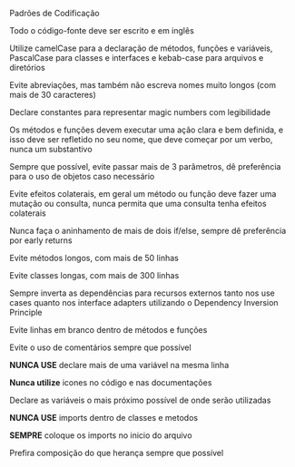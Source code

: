 Padrões de Codificação

Todo o código-fonte deve ser escrito e em inglês

Utilize camelCase para a declaração de métodos, funções e variáveis, PascalCase para classes e interfaces e kebab-case para arquivos e diretórios

Evite abreviações, mas também não escreva nomes muito longos (com mais de 30 caracteres)

Declare constantes para representar magic numbers com legibilidade

Os métodos e funções devem executar uma ação clara e bem definida, e isso deve ser refletido no seu nome, que deve começar por um verbo, nunca um substantivo

Sempre que possível, evite passar mais de 3 parâmetros, dê preferência para o uso de objetos caso necessário

Evite efeitos colaterais, em geral um método ou função deve fazer uma mutação ou consulta, nunca permita que uma consulta tenha efeitos colaterais

Nunca faça o aninhamento de mais de dois if/else, sempre dê preferência por early returns

Evite métodos longos, com mais de 50 linhas

Evite classes longas, com mais de 300 linhas

Sempre inverta as dependências para recursos externos tanto nos use cases quanto nos interface adapters utilizando o Dependency Inversion Principle

Evite linhas em branco dentro de métodos e funções

Evite o uso de comentários sempre que possível

**NUNCA USE** declare mais de uma variável na mesma linha

**Nunca utilize** icones no código e nas documentações

Declare as variáveis o mais próximo possível de onde serão utilizadas

**NUNCA USE** imports dentro de classes e metodos

**SEMPRE** coloque os imports no inicio do arquivo

Prefira composição do que herança sempre que possível

